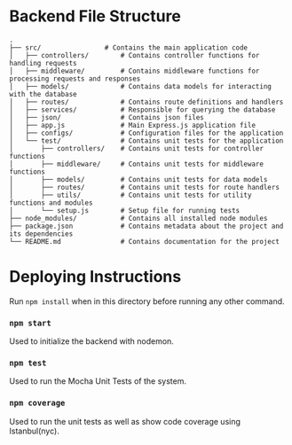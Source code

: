 # Backend File Structure
    .
    ├── src/                # Contains the main application code
    │   ├── controllers/        # Contains controller functions for handling requests
    │   ├── middleware/         # Contains middleware functions for processing requests and responses
    │   ├── models/             # Contains data models for interacting with the database
    │   ├── routes/             # Contains route definitions and handlers
    │   ├── services/           # Responsible for querying the database
    │   ├── json/               # Contains json files
    │   ├── app.js              # Main Express.js application file
    │   ├── configs/            # Configuration files for the application
    │   └── test/               # Contains unit tests for the application
    │       ├── controllers/    # Contains unit tests for controller functions
    │       ├── middleware/     # Contains unit tests for middleware functions
    │       ├── models/         # Contains unit tests for data models
    │       ├── routes/         # Contains unit tests for route handlers
    │       ├── utils/          # Contains unit tests for utility functions and modules
    │       └── setup.js        # Setup file for running tests
    ├── node_modules/           # Contains all installed node modules
    ├── package.json            # Contains metadata about the project and its dependencies
    └── README.md               # Contains documentation for the project

# Deploying Instructions

Run `npm install` when in this directory before running any other command.

### `npm start`

Used to initialize the backend with nodemon.

### `npm test`

Used to run the Mocha Unit Tests of the system.

### `npm coverage` 

Used to run the unit tests as well as show code coverage using Istanbul(nyc).